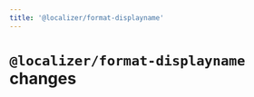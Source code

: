 ```yaml
---
title: '@localizer/format‑displayname'
---
```


# `@localizer/format-displayname` changes

<!--@include: ../../../packages/format-displayname/CHANGELOG.md-->
